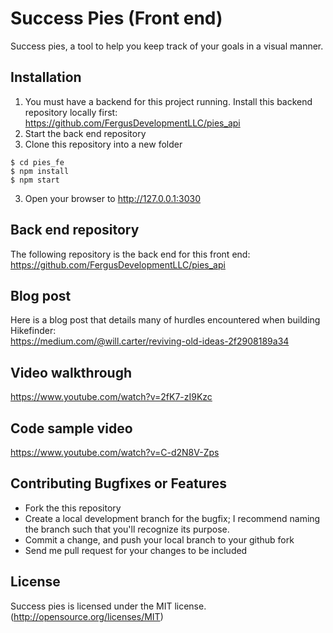 # Success Pies (Front end)

Success pies, a tool to help you keep track of your goals in a visual manner.

## Installation

1. You must have a backend for this project running. Install this backend repository locally first:  
https://github.com/FergusDevelopmentLLC/pies_api
2. Start the back end repository
3. Clone this repository into a new folder

```
$ cd pies_fe
$ npm install
$ npm start
```
3. Open your browser to http://127.0.0.1:3030

## Back end repository

The following repository is the back end for this front end:  
https://github.com/FergusDevelopmentLLC/pies_api

## Blog post

Here is a blog post that details many of hurdles encountered when building Hikefinder:  
https://medium.com/@will.carter/reviving-old-ideas-2f2908189a34

## Video walkthrough

https://www.youtube.com/watch?v=2fK7-zI9Kzc

## Code sample video

https://www.youtube.com/watch?v=C-d2N8V-Zps

## Contributing Bugfixes or Features

* Fork the this repository
* Create a local development branch for the bugfix; I recommend naming the branch such that you'll recognize its purpose.
* Commit a change, and push your local branch to your github fork
* Send me pull request for your changes to be included

## License

Success pies is licensed under the MIT license. (http://opensource.org/licenses/MIT)